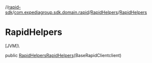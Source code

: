//[rapid-sdk](../../../index.md)/[com.expediagroup.sdk.domain.rapid](../index.md)/[RapidHelpers](index.md)/[RapidHelpers](-rapid-helpers.md)

# RapidHelpers

[JVM]\

public [RapidHelpers](index.md)[RapidHelpers](-rapid-helpers.md)(BaseRapidClientclient)
